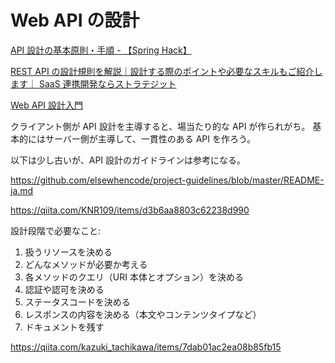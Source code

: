 # Web API の設計

[API 設計の基本原則・手順 - 【Spring Hack】](https://springhack.com/api%E8%A8%AD%E8%A8%88%E3%81%AE%E5%9F%BA%E6%9C%AC%E3%83%BB%E6%89%8B%E6%B3%95/)

[REST API の設計規則を解説｜設計する際のポイントや必要なスキルもご紹介します｜ SaaS 連携開発ならストラテジット](https://www.strategit.jp/column/041304/)

[Web API 設計入門](https://zenn.dev/nakaryo/articles/87b15866d67efe)

クライアント側が API 設計を主導すると、場当たり的な API が作られがち。
基本的にはサーバー側が主導して、一貫性のある API を作ろう。

以下は少し古いが、API 設計のガイドラインは参考になる。

https://github.com/elsewhencode/project-guidelines/blob/master/README-ja.md

https://qiita.com/KNR109/items/d3b6aa8803c62238d990

設計段階で必要なこと:

1. 扱うリソースを決める
2. どんなメソッドが必要か考える
3. 各メソッドのクエリ（URI 本体とオプション）を決める
4. 認証や認可を決める
5. ステータスコードを決める
6. レスポンスの内容を決める（本文やコンテンツタイプなど）
7. ドキュメントを残す

https://qiita.com/kazuki_tachikawa/items/7dab01ac2ea08b85fb15
